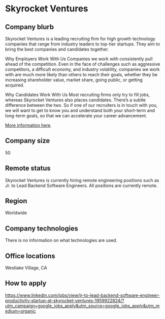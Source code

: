 # Skyrocket Ventures

## Company blurb

Skyrocket Ventures is a leading recruiting firm for high growth technology companies that range from industry leaders to top-tier startups. They aim to bring the best companies and candidates together. 

Why Employers Work With Us
Companies we work with consistently pull ahead of the competition. Even in the face of challenges such as aggressive competitors, a difficult economy, and industry volatility, companies we work with are much more likely than others to reach their goals, whether they be increasing shareholder value, market share, going public, or getting acquired.

Why Candidates Work With Us
Most recruiting firms only try to fill jobs, whereas Skyrocket Ventures also places candidates. There’s a subtle difference between the two. So if one of our recruiters is in touch with you, we will want to get to know you and understand both your short-term and long-term goals, so that we can accelerate your career advancement.

[More information here](https://www.skyrocketventures.com/).

## Company size 

50

## Remote status

Skyrocket Ventures is currently hiring remote engineering positions such as Jr. to Lead Backend Software Engineers. All positions are currently remote.

## Region

Worldwide

## Company technologies

There is no information on what technologies are used.

## Office locations

Westlake Village, CA

## How to apply

https://www.linkedin.com/jobs/view/jr-to-lead-backend-software-engineer-productivity-startup-at-skyrocket-ventures-1959922824/?utm_campaign=google_jobs_apply&utm_source=google_jobs_apply&utm_medium=organic